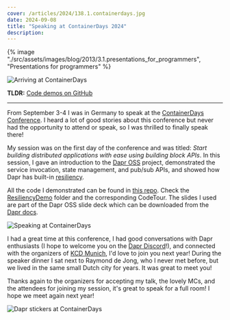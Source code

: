 ```yaml
---
cover: /articles/2024/138.1.containerdays.jpg
date: 2024-09-08
title: "Speaking at ContainerDays 2024"
description:
---
```


{% image "./src/assets/images/blog/2013/3.1.presentations_for_programmers", "Presentations for programmers" %}

![Arriving at ContainerDays](/articles/2024/138.1.containerdays.jpg)

**TLDR:** <a href="https://github.com/diagrid-labs/dapr-resiliency-and-durable-execution" target="_blank">Code demos on GitHub</a>

---

From September 3-4 I was in Germany to speak at the [ContainerDays Conference](https://www.containerdays.io/containerdays-conference-2024/). I heard a lot of good stories about this conference but never had the opportunity to attend or speak, so I was thrilled to finally speak there!

My session was on the first day of the conference and was titled: _Start building distributed applications with ease using building block APIs_. In this session, I gave an introduction to the [Dapr OSS](https://dapr.io/) project, demonstrated the service invocation, state management, and pub/sub APIs, and showed how Dapr has built-in [resiliency](https://docs.dapr.io/operations/resiliency/policies/).

All the code I demonstrated can be found in [this repo](https://github.com/diagrid-labs/dapr-resiliency-and-durable-execution). Check the [ResiliencyDemo](https://github.com/diagrid-labs/dapr-resiliency-and-durable-execution/tree/main/ResiliencyDemo) folder and the corresponding CodeTour. The slides I used are part of the Dapr OSS slide deck which can be downloaded from the [Dapr docs](https://docs.dapr.io/contributing/presentations/).

![Speaking at ContainerDays](/articles/2024/138.2.containerdays.jpg)

I had a great time at this conference, I had good conversations with Dapr enthusiasts (I hope to welcome you on the [Dapr Discord](https://bit.ly/dapr-discord)!), and connected with the organizers of [KCD Munich](https://www.kcdmunich.de/), I'd love to join you next year! During the speaker dinner I sat next to Raymond de Jong, who I never met before, but we lived in the same small Dutch city for years. It was great to meet you!

Thanks again to the organizers for accepting my talk, the lovely MCs, and the attendees for joining my session, it's great to speak for a full room! I hope we meet again next year!

![Dapr stickers at ContainerDays](/articles/2024/138.3.containerdays.jpg)
